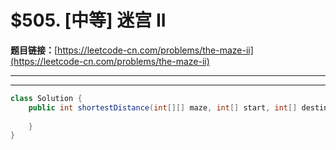 # $505. [中等] 迷宫 II

**题目链接：**[https://leetcode-cn.com/problems/the-maze-ii](https://leetcode-cn.com/problems/the-maze-ii)

---

<Cards card="leetcode_505_the-maze-ii"></Cards>

---

```java
class Solution {
    public int shortestDistance(int[][] maze, int[] start, int[] destination) {
        
    }
}
```